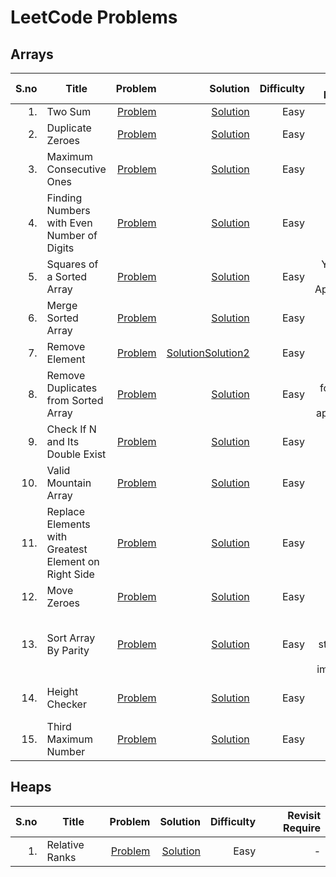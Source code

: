 # LeetCode Problems
## Arrays
|S.no | Title      | Problem        | Solution      |  Difficulty | Revisit Require |
|-----:|------------|--------------:|-------------:| ----------:|------------------:|
|1.|Two Sum|[Problem](https://leetcode.com/problems/two-sum/)|[Solution](https://github.com/samahuja642/leetcode/blob/main/arrays/two_sum.cpp)|Easy|Yes|
|2.|Duplicate Zeroes|[Problem](https://leetcode.com/problems/duplicate-zeros/)|[Solution](https://github.com/samahuja642/leetcode/blob/main/arrays/dup_zero.cpp)|Easy|No|
|3.|Maximum Consecutive Ones|[Problem](https://leetcode.com/problems/max-consecutive-ones/)|[Solution](https://github.com/samahuja642/leetcode/blob/main/arrays/maximum_consecutive_ones.cpp)|Easy|No|
|4.|Finding Numbers with Even Number of Digits|[Problem](https://leetcode.com/problems/find-numbers-with-even-number-of-digits/)|[Solution](https://github.com/samahuja642/leetcode/blob/main/arrays/Find_number_even.cpp)|Easy|No|
|5.|Squares of a Sorted Array|[Problem](https://leetcode.com/problems/squares-of-a-sorted-array/)|[Solution](https://github.com/samahuja642/leetcode/blob/main/arrays/squares_of_sorted_array.cpp)|Easy|Yes Two Pointer Approach|
|6.|Merge Sorted Array|[Problem](https://leetcode.com/problems/merge-sorted-array/)|[Solution](https://github.com/samahuja642/leetcode/blob/main/arrays/merge_sorted_arrays.cpp)|Easy|No|
|7.|Remove Element|[Problem](https://leetcode.com/problems/remove-element/)|[Solution](https://github.com/samahuja642/leetcode/blob/main/arrays/remove_element.cpp)[Solution2](https://github.com/samahuja642/leetcode/blob/main/arrays/remove_element2.cpp)|Easy|No|
|8.|Remove Duplicates from Sorted Array|[Problem](https://leetcode.com/problems/remove-duplicates-from-sorted-array/)|[Solution](https://github.com/samahuja642/leetcode/blob/main/arrays/remove_dup_sorted_array.cpp)|Easy|Yes but for Brute force approach|
|9.|Check If N and Its Double Exist|[Problem](https://leetcode.com/problems/check-if-n-and-its-double-exist/)|[Solution](https://github.com/samahuja642/leetcode/blob/main/arrays/check_if_n_and_double_exists.cpp)|Easy|No|
|10.|Valid Mountain Array|[Problem](https://leetcode.com/problems/valid-mountain-array/)|[Solution](https://github.com/samahuja642/leetcode/blob/main/arrays/valid_mountain_array.cpp)|Easy|No|
|11.|Replace Elements with Greatest Element on Right Side|[Problem](https://leetcode.com/problems/replace-elements-with-greatest-element-on-right-side/)|[Solution](https://github.com/samahuja642/leetcode/blob/main/arrays/rem_ele_greatest_right.cpp)|Easy|No|
|12.|Move Zeroes|[Problem](https://leetcode.com/problems/move-zeroes/)|[Solution](https://github.com/samahuja642/leetcode/blob/main/arrays/move_zeroes.cpp)|Easy|No|
|13.|Sort Array By Parity|[Problem](https://leetcode.com/problems/sort-array-by-parity/)|[Solution](https://github.com/samahuja642/leetcode/blob/main/arrays/sort_array_parity.cpp)|Easy|Yes coding structure can be improved|
|14.|Height Checker|[Problem](https://leetcode.com/problems/height-checker/)|[Solution](https://github.com/samahuja642/leetcode/blob/main/arrays/height_checker.cpp)|Easy|Yes Merge Sort| 
|15.|Third Maximum Number|[Problem](https://leetcode.com/problems/third-maximum-number/)|[Solution](https://github.com/samahuja642/leetcode/blob/main/arrays/third_maximum_number.cpp)|Easy|Yes|

## Heaps
|S.no | Title      | Problem        | Solution      |  Difficulty | Revisit Require |
|-----:|------------|--------------:|-------------:| ----------:|------------------:|
|1.|Relative Ranks|[Problem](https://leetcode.com/problems/relative-ranks/)|[Solution](https://github.com/samahuja642/leetcode/blob/main/heaps/relative_ranks.cpp)|Easy|-|
